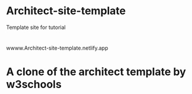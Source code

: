 # Architect-site-template
Template site for tutorial
#
wwww.Architect-site-template.netlify.app
# A clone of the architect template by w3schools
